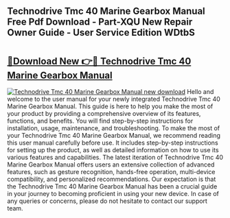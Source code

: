 ## Technodrive Tmc 40 Marine Gearbox Manual Free Pdf Download - Part-XQU New Repair Owner Guide - User Service Edition WDtbS

# <h2><a href="http://bc60490.oget.top/?id=Technodrive+Tmc+40+Marine+Gearbox+Manual">🔗Download New 👉🔴 Technodrive Tmc 40 Marine Gearbox Manual</a></h2>

[![Technodrive Tmc 40 Marine Gearbox Manual new download](https://i.imgur.com/5g1atiW.png)](http://bc60490.oget.top/?id=Technodrive+Tmc+40+Marine+Gearbox+Manual)
Hello and welcome to the user manual for your newly integrated Technodrive Tmc 40 Marine Gearbox Manual. This guide is here to help you make the most of your product by providing a comprehensive overview of its features, functions, and benefits. You will find step-by-step instructions for installation, usage, maintenance, and troubleshooting. To make the most of your Technodrive Tmc 40 Marine Gearbox Manual, we recommend reading this user manual carefully before use. It includes step-by-step instructions for setting up the product, as well as detailed information on how to use its various features and capabilities. The latest iteration of Technodrive Tmc 40 Marine Gearbox Manual offers users an extensive collection of advanced features, such as gesture recognition, hands-free operation, multi-device compatibility, and personalized recommendations. Our expectation is that the Technodrive Tmc 40 Marine Gearbox Manual has been a crucial guide in your journey to becoming proficient in using your new device. In case of any queries or concerns, please do not hesitate to contact our support team.

